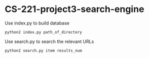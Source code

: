 # CS-221-project3-search-engine

Use index.py to build database
```
python2 index.py path_of_directory
```

Use search.py to search the relevant URLs
```
python2 search.py item results_num
```
